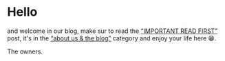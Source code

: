 # Hello

and welcome in our blog, make sur to read the [“IMPORTANT READ FIRST”](post/2021/03/31/32) post, it's in the [“about us & the blog”](list/category/About%20us%20and%20the%20Blog) category and enjoy your life here 😁.

<p class="text-right">The owners.</p>
